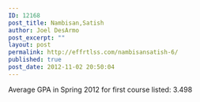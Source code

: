 ```yaml
---
ID: 12168
post_title: Nambisan,Satish
author: Joel DesArmo
post_excerpt: ""
layout: post
permalink: http://effrtlss.com/nambisansatish-6/
published: true
post_date: 2012-11-02 20:50:04
---
```

<p>Average GPA in Spring 2012 for first course listed: 3.498</p>